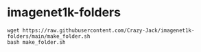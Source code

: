 # imagenet1k-folders

```
wget https://raw.githubusercontent.com/Crazy-Jack/imagenet1k-folders/main/make_folder.sh
bash make_folder.sh
```
